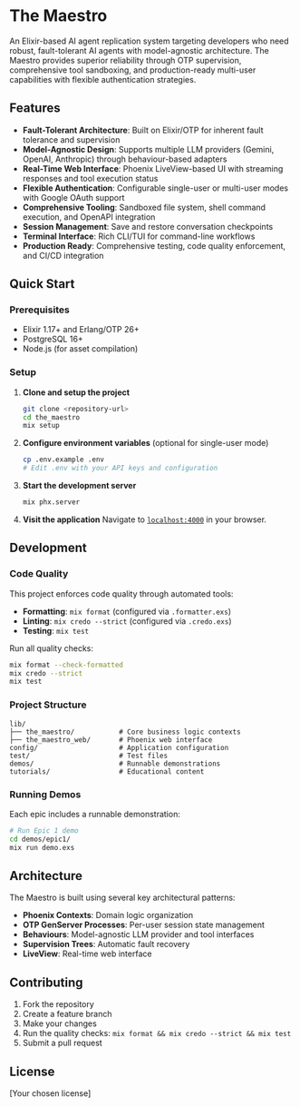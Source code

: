 # The Maestro

An Elixir-based AI agent replication system targeting developers who need robust, fault-tolerant AI agents with model-agnostic architecture. The Maestro provides superior reliability through OTP supervision, comprehensive tool sandboxing, and production-ready multi-user capabilities with flexible authentication strategies.

## Features

- **Fault-Tolerant Architecture**: Built on Elixir/OTP for inherent fault tolerance and supervision
- **Model-Agnostic Design**: Supports multiple LLM providers (Gemini, OpenAI, Anthropic) through behaviour-based adapters
- **Real-Time Web Interface**: Phoenix LiveView-based UI with streaming responses and tool execution status
- **Flexible Authentication**: Configurable single-user or multi-user modes with Google OAuth support
- **Comprehensive Tooling**: Sandboxed file system, shell command execution, and OpenAPI integration
- **Session Management**: Save and restore conversation checkpoints
- **Terminal Interface**: Rich CLI/TUI for command-line workflows
- **Production Ready**: Comprehensive testing, code quality enforcement, and CI/CD integration

## Quick Start

### Prerequisites

- Elixir 1.17+ and Erlang/OTP 26+
- PostgreSQL 16+
- Node.js (for asset compilation)

### Setup

1. **Clone and setup the project**
   ```bash
   git clone <repository-url>
   cd the_maestro
   mix setup
   ```

2. **Configure environment variables** (optional for single-user mode)
   ```bash
   cp .env.example .env
   # Edit .env with your API keys and configuration
   ```

3. **Start the development server**
   ```bash
   mix phx.server
   ```

4. **Visit the application**
   Navigate to [`localhost:4000`](http://localhost:4000) in your browser.

## Development

### Code Quality

This project enforces code quality through automated tools:

- **Formatting**: `mix format` (configured via `.formatter.exs`)
- **Linting**: `mix credo --strict` (configured via `.credo.exs`)
- **Testing**: `mix test`

Run all quality checks:
```bash
mix format --check-formatted
mix credo --strict
mix test
```

### Project Structure

```
lib/
├── the_maestro/           # Core business logic contexts
├── the_maestro_web/       # Phoenix web interface
config/                    # Application configuration
test/                      # Test files
demos/                     # Runnable demonstrations
tutorials/                 # Educational content
```

### Running Demos

Each epic includes a runnable demonstration:
```bash
# Run Epic 1 demo
cd demos/epic1/
mix run demo.exs
```

## Architecture

The Maestro is built using several key architectural patterns:

- **Phoenix Contexts**: Domain logic organization
- **OTP GenServer Processes**: Per-user session state management
- **Behaviours**: Model-agnostic LLM provider and tool interfaces
- **Supervision Trees**: Automatic fault recovery
- **LiveView**: Real-time web interface

## Contributing

1. Fork the repository
2. Create a feature branch
3. Make your changes
4. Run the quality checks: `mix format && mix credo --strict && mix test`
5. Submit a pull request

## License

[Your chosen license]

